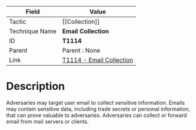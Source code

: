 
|Field|Value|
|---|---|
|Tactic|[[Collection]]|
|Technique Name|**Email Collection**|
|ID|**T1114**|
|Parent|Parent : None|
|Link|[T1114 - Email Collection](https://attack.mitre.org/techniques/T1114)|

# Description

Adversaries may target user email to collect sensitive information. Emails may contain sensitive data, including trade secrets or personal information, that can prove valuable to adversaries. Adversaries can collect or forward email from mail servers or clients. 